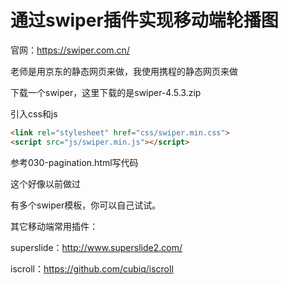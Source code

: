 #  通过swiper插件实现移动端轮播图

官网：https://swiper.com.cn/

老师是用京东的静态网页来做，我使用携程的静态网页来做

下载一个swiper，这里下载的是swiper-4.5.3.zip

引入css和js
```html
<link rel="stylesheet" href="css/swiper.min.css">
<script src="js/swiper.min.js"></script>
```

参考030-pagination.html写代码

这个好像以前做过

有多个swiper模板，你可以自己试试。

其它移动端常用插件：

superslide：http://www.superslide2.com/

iscroll：https://github.com/cubiq/iscroll
